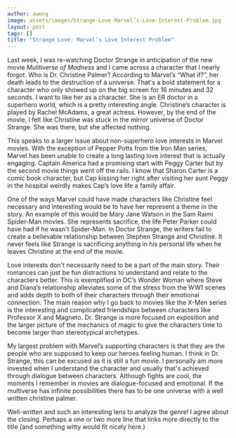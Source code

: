 ```yaml
---
author: awong
image: assets/images/Strange-Love-Marvel’s-Love-Interest-Problem.jpg
layout: post
tags: []
title: "Strange Love: Marvel’s Love Interest Problem"
---
```


Last week, I was re-watching Doctor Strange in anticipation of the new
movie *Mulitiverse of Madness* and I came across a character that I
nearly forgot. Who is Dr. Christine Palmer? According to Marvel’s “What
if?”, her death leads to the destruction of a universe. That's a bold
statement for a character who only showed up on the big screen for 16
minutes and 32 seconds. I want to like her as a character. She is an ER
doctor in a superhero world, which is a pretty interesting angle.
Christine’s character is played by Rachel McAdams, a great actress.
However, by the end of the movie, I felt like Christine was stuck in the
mirror universe of Doctor Strange. She was there, but she affected
nothing.

This speaks to a larger issue about non-superhero love interests in
Marvel movies. With the exception of Pepper Potts from the Iron Man
series, Marvel has been unable to create a long lasting love interest
that is actually engaging. Captain America had a promising start with
Peggy Carter but by the second movie things went off the rails. I know
that Sharon Carter is a comic book character, but Cap kissing her right
after visiting her aunt Peggy in the hospital weirdly makes Cap’s love
life a family affair.

One of the ways Marvel could have made characters like Christine feel
necessary and interesting would be to have her represent a theme in the
story. An example of this would be Mary Jane Watson in the Sam Raimi
Spider-Man movies. She represents sacrifice, the life Peter Parker could
have had if he wasn't Spider-Man. In Doctor Strange, the writers fail to
create a believable relationship between Stephen Strange and Christine.
It never feels like Strange is sacrificing anything in his personal life
when he leaves Christine at the end of the movie.

Love interests don't necessarily need to be a part of the main story.
Their romances can just be fun distractions to understand and relate to
the characters better. This is exemplified in DC’s Wonder Woman where
Steve and Diana’s relationship alleviates some of the stress from the
WW1 scenes and adds depth to both of their characters through their
emotional connection. The main reason why I go back to movies like the
X-Men series is the interesting and complicated friendships between
characters like Professor X and Magneto. Dr. Strange is more focused on
exposition and the larger picture of the mechanics of magic to give the
characters time to become larger than stereotypical archetypes.

My largest problem with Marvel’s supporting characters is that they are
the people who are supposed to keep our heroes feeling human. I think in
Dr. Strange, this can be excused as it is still a fun movie. I
personally am more invested when I understand the character and usually
that's achieved through dialogue between characters. Although fights are
cool, the moments I remember in movies are dialogue-focused and
emotional. If the multiverse has infinite possibilities there has to be
one universe with a well written christine palmer.

Well-written and such an interesting lens to analyze the genre! I agree
about the closing. Perhaps a one or two more line that links more
directly to the title (and something witty would fit nicely here.)
